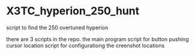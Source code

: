 # X3TC_hyperion_250_hunt
script to find the 250 overtuned hyperion

there are 3 scripts in the repo.
  the main program
  script for button pushing
  cursor location script for configurationg the creenshot locations
